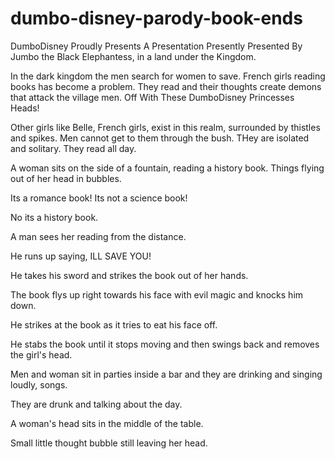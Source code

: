 # dumbo-disney-parody-book-ends
DumboDisney Proudly Presents A Presentation Presently Presented By Jumbo the Black Elephantess, in a land under the Kingdom.

In the dark kingdom the men search for women to save. French girls reading books has become a problem. They read and their thoughts create demons that attack the village men. Off With These DumboDisney Princesses Heads!

Other girls like Belle, French girls, exist in this realm, surrounded by thistles and spikes. Men cannot get to them through the bush. THey are isolated and solitary. They read all day.

A woman sits on the side of a fountain, reading a history book. Things flying out of her head in bubbles.

Its a romance book! Its not a science book!

No its a history book.

A man sees her reading from the distance.

He runs up saying, ILL SAVE YOU!

He takes his sword and strikes the book out of her hands.

The book flys up right towards his face with evil magic and knocks him down.

He strikes at the book as it tries to eat his face off.

He stabs the book until it stops moving and then swings back and removes the girl's head.

Men and woman sit in parties inside a bar and they are drinking and singing loudly, songs.

They are drunk and talking about the day.

A woman's head sits in the middle of the table.

Small little thought bubble still leaving her head.
